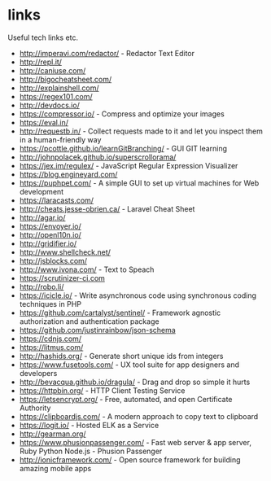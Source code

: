 # links
Useful tech links etc.

- http://imperavi.com/redactor/ - Redactor Text Editor
- http://repl.it/
- http://caniuse.com/
- http://bigocheatsheet.com/
- http://explainshell.com/
- https://regex101.com/
- http://devdocs.io/
- https://compressor.io/ - Compress and optimize your images
- https://eval.in/
- http://requestb.in/ - Collect requests made to it and let you inspect them in a human-friendly way
- https://pcottle.github.io/learnGitBranching/ - GUI GIT learning
- http://johnpolacek.github.io/superscrollorama/
- https://jex.im/regulex/ - JavaScript Regular Expression Visualizer
- https://blog.engineyard.com/
- https://puphpet.com/ - A simple GUI to set up virtual machines for Web development
- https://laracasts.com/
- http://cheats.jesse-obrien.ca/ - Laravel Cheat Sheet
- http://agar.io/
- https://envoyer.io/
- http://openl10n.io/
- http://gridifier.io/
- http://www.shellcheck.net/
- http://jsblocks.com/
- http://www.ivona.com/ - Text to Speach
- https://scrutinizer-ci.com
- http://robo.li/
- https://icicle.io/ - Write asynchronous code using synchronous coding techniques in PHP
- https://github.com/cartalyst/sentinel/ - Framework agnostic authorization and authentication package
- https://github.com/justinrainbow/json-schema
- https://cdnjs.com/
- https://litmus.com/
- http://hashids.org/ - Generate short unique ids from integers
- https://www.fusetools.com/ - UX tool suite for app designers and developers
- http://bevacqua.github.io/dragula/ - Drag and drop so simple it hurts
- https://httpbin.org/ - HTTP Client Testing Service
- https://letsencrypt.org/ - Free, automated, and open Certificate Authority
- https://clipboardjs.com/ - A modern approach to copy text to clipboard
- https://logit.io/ - Hosted ELK as a Service
- http://gearman.org/
- https://www.phusionpassenger.com/ - Fast web server & app server, Ruby Python Node.js - Phusion Passenger
- http://ionicframework.com/ - Open source framework for building amazing mobile apps

